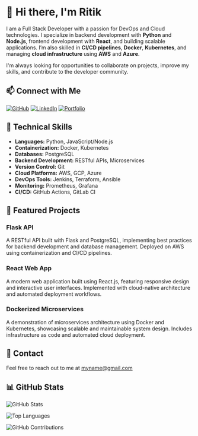 # 👋 Hi there, I'm Ritik

I am a Full Stack Developer with a passion for DevOps and Cloud technologies. I specialize in backend development with **Python** and **Node.js**, frontend development with **React**, and building scalable applications. I’m also skilled in **CI/CD pipelines**, **Docker**, **Kubernetes**, and managing **cloud infrastructure** using **AWS** and **Azure**. 

I'm always looking for opportunities to collaborate on projects, improve my skills, and contribute to the developer community.

## 📫 Connect with Me

[![GitHub](https://img.icons8.com/ios-filled/50/000000/github.png)](https://github.com/ritikdoijod)
[![LinkedIn](https://img.icons8.com/ios-filled/50/000000/linkedin.png)](https://linkedin.com/in/ritikdoijod)
[![Portfolio](https://img.icons8.com/ios-filled/50/000000/portfolio.png)](https://ritikdoijod.netlify.app)


## 🔧 Technical Skills

- **Languages:** Python, JavaScript/Node.js
- **Containerization:** Docker, Kubernetes
- **Databases:** PostgreSQL
- **Backend Development:** RESTful APIs, Microservices
- **Version Control:** Git
- **Cloud Platforms:** AWS, GCP, Azure
- **DevOps Tools:** Jenkins, Terraform, Ansible
- **Monitoring:** Prometheus, Grafana
- **CI/CD:** GitHub Actions, GitLab CI

## 🚀 Featured Projects

### Flask API
A RESTful API built with Flask and PostgreSQL, implementing best practices for backend development and database management. Deployed on AWS using containerization and CI/CD pipelines.

### React Web App
A modern web application built using React.js, featuring responsive design and interactive user interfaces. Implemented with cloud-native architecture and automated deployment workflows.

### Dockerized Microservices
A demonstration of microservices architecture using Docker and Kubernetes, showcasing scalable and maintainable system design. Includes infrastructure as code and automated cloud deployment.


## 📧 Contact

Feel free to reach out to me at myname@gmail.com

## 📊 GitHub Stats

![GitHub Stats](https://github-readme-stats.vercel.app/api?username=yourusername&show_icons=true&theme=dark)

![Top Languages](https://github-readme-stats.vercel.app/api/top-langs/?username=yourusername&layout=compact&theme=dark)

![GitHub Contributions](https://github-readme-streak-stats.herokuapp.com/?user=yourusername&theme=dark)


